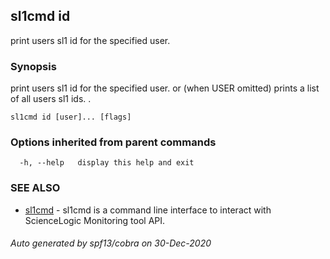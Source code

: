 ## sl1cmd id

print users sl1 id for the specified user.

### Synopsis

print users sl1 id for the specified user.
or (when USER omitted) prints a list of all users sl1 ids.
.

```
sl1cmd id [user]... [flags]
```

### Options inherited from parent commands

```
  -h, --help   display this help and exit
```

### SEE ALSO

* [sl1cmd](sl1cmd.md)	 - sl1cmd is a command line interface to interact with ScienceLogic Monitoring tool API.

###### Auto generated by spf13/cobra on 30-Dec-2020
